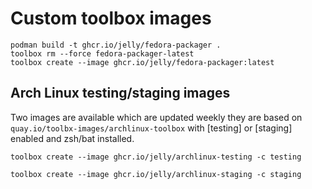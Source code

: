 # Custom toolbox images

```
podman build -t ghcr.io/jelly/fedora-packager .
toolbox rm --force fedora-packager-latest
toolbox create --image ghcr.io/jelly/fedora-packager:latest
```

## Arch Linux testing/staging images

Two images are available which are updated weekly they are based on
`quay.io/toolbx-images/archlinux-toolbox` with [testing] or [staging] enabled
and zsh/bat installed.

```
toolbox create --image ghcr.io/jelly/archlinux-testing -c testing
```

```
toolbox create --image ghcr.io/jelly/archlinux-staging -c staging
```
